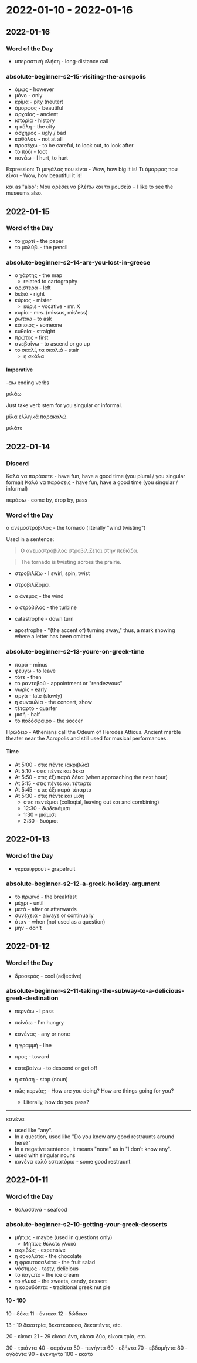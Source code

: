 # 2022-01-10 - 2022-01-16

## 2022-01-16

### Word of the Day

* υπεραστική κλήση - long-distance call

### absolute-beginner-s2-15-visiting-the-acropolis

* όμως - however
* μόνο - only
* κρίμα - pity (neuter)
* όμορφος - beautiful
* αρχαίος - ancient
* ιστορία - history
* η πόλη - the city
* άσχημος - ugly / bad
* καθόλου - not at all
* προσέχω - to be careful, to look out, to look after
* το πόδι - foot
* πονάω - I hurt, to hurt

Expression:
Τι μεγάλος που είναι - Wow, how big it is!
Τι όμορφος που είναι - Wow, how beautiful it is!

και as "also":
Μου αρέσει να βλέπω και τα μουσεία - I like to see the museums also.


## 2022-01-15

### Word of the Day

* το χαρτί - the paper
* το μολύβι - the pencil

### absolute-beginner-s2-14-are-you-lost-in-greece

* ο χάρτης - the map
  * related to cartography
* αριστερά - left
* δεξιά - right
* κύριος - mister
  * κύριε - vocative - mr. X
* κυρία - mrs. (missus, mis'ess)
* ρωτάω - to ask
* κάποιος - someone
* ευθεία - straight
* πρώτος - first
* ανεβαίνω - to ascend or go up
* το σκαλί, τα σκαλιά - stair
  * η σκάλα

#### Imperative

-αω ending verbs

μιλάω

Just take verb stem for you singular or informal.

μίλα ελληικά παρακαλώ.

μιλάτε

## 2022-01-14

### Discord

Καλά να παράσετε - have fun, have a good time (you plural / you singular formal)
Καλά να παράσεις - have fun, have a good time (you singular / informal)

περάσω - come by, drop by, pass

### Word of the Day

ο ανεμοστρόβιλος - the tornado (literally "wind twisting")

Used in a sentence:

> Ο ανεμοστρόβιλος στροβιλίζεται στην πεδιάδα.

> The tornado is twisting across the prairie.

* στροβιλίζω - I swirl, spin, twist

* στροβιλίζομαι

* ο άνεμος - the wind

* ο στρόβιλος - the turbine

* catastrophe - down turn
* apostrophe - "(the accent of) turning away," thus, a mark showing where a letter has been omitted

### absolute-beginner-s2-13-youre-on-greek-time

* παρά - minus
* φεύγω - to leave
* τότε - then
* το ραντεβού - appointment or "rendezvous"
* νωρίς - early
* αργά - late (slowly)
* η συναυλία - the concert, show
* τέταρτο - quarter
* μισή - half
* το ποδόσφαιρο - the soccer

Ηρώδειο - Athenians call the Odeum of Herodes Atticus. Ancient marble theater near the Acropolis and still used for musical performances.

#### Time

* At 5:00 - στις πέντε (ακριβώς)
* At 5:10 - στις πέντε και δέκα
* At 5:50 - στις έξι παρά δέκα (when approaching the next hour)
* At 5:15 - στις πέντε και τέταρτο
* At 5:45 - στις έξι παρά τέταρτο
* At 5:30 - στις πέντε και μισή
  * στις πεντέμισι (colloqial, leaving out και and combining)
  * 12:30 - δωδεκάμισι
  * 1:30 - μιάμισι
  * 2:30 - δυόμισι

## 2022-01-13

### Word of the Day

* γκρέιπφρουτ - grapefruit

### absolute-beginner-s2-12-a-greek-holiday-argument

* το πρωινό - the breakfast
* μέχρι - until
* μετά - after or afterwards
* συνέχεια - always or continually
* όταν - when (not used as a question)
* μην - don't

## 2022-01-12

### Word of the Day

* δροσερός - cool (adjective)

### absolute-beginner-s2-11-taking-the-subway-to-a-delicious-greek-destination

* περνάω - I pass
* πείνάω - I'm hungry
* κανένας - any or none
* η γραμμή - line
* προς - toward
* κατεβαίνω - to descend or get off
* η στάση - stop (noun)

* πώς περνάς; - How are you doing? How are things going for you?
  * Literally, how do you pass?

---

κανένα

* used like "any".
* In a question, used like "Do you know any good restraunts around here?"
* In a negative sentence, it means "none" as in "I don't know any".
* used with singular nouns
* κανένα καλό εστιατόριο - some good restraunt

## 2022-01-11

### Word of the Day

* θαλασσινά - seafood

### absolute-beginner-s2-10-getting-your-greek-desserts

* μήπως - maybe (used in questions only)
  * Μήπως θέλετε γλυκό
* ακριβώς - expensive
* η σοκολάτα - the chocolate
* η φρουτοσαλάτα - the fruit salad
* νόστιμος - tasty, delicious
* το παγωτό - the ice cream
* το γλυκό - the sweets, candy, dessert
* η καρυδόπιτα - traditional greek nut pie

#### 10 - 100

10 - δέκα
11 - έντεκα
12 - δώδεκα

13 - 19
δεκατρία, δεκατέσσεσα, δεκαπέντε, etc.

20 - είκοσι
21 - 29
είκοσι ένα, είκοσι δύο, είκοσι τρία, etc.

30 - τριάντα
40 - σαράντα
50 - πενήντα 
60 - εξήντα
70 - εβδομήντα
80 - ογδόντα
90 - ενενήντα
100 - εκατό
